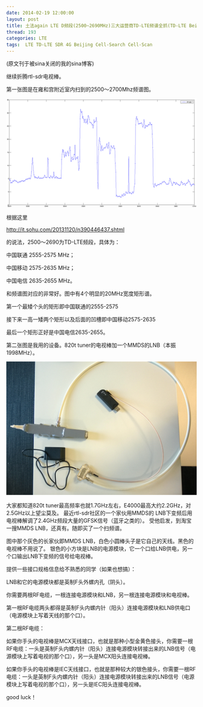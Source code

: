 ```yaml
---
date: 2014-02-19 12:00:00
layout: post
title: 土法again LTE D频段(2500~2690MHz)三大运营商TD-LTE频谱全抓(TD-LTE Beijing capture scan)
thread: 193
categories: LTE
tags:  LTE TD-LTE SDR 4G Beijing Cell-Search Cell-Scan
---
```


(原文刊于被sina关闭的我的sina博客)

继续折腾rtl-sdr电视棒。
  
第一张图是在雍和宫附近室内扫到的2500～2700Mhz频谱图。

![](../media/beijing-lte-spec1.png)

根据这里

http://it.sohu.com/20131120/n390446437.shtml

的说法，2500～2690为TD-LTE频段，具体为：

中国联通 2555-2575 MHz；

中国移动 2575-2635 MHz；

中国电信 2635-2655 MHz。

和频谱图对应的非常好。图中有4个明显的20MHz宽度矩形谱。

第一个最矮个头的矩形即中国联通的2555-2575

接下来一高一矮两个矩形以及后面的凹槽即中国移动2575-2635

最后一个矩形正好是中国电信2635-2655。
  
第二张图是我用的设备。820t tuner的电视棒加一个MMDS的LNB（本振1998MHz）。

![](../media/beijing-lte-spec-equipment.jpg)

大家都知道820t tuner最高频率也就1.7GHz左右，E4000最高大约2.2GHz，对2.5GHz以上望尘莫及。
最近rtl-sdr社区的一个家伙用MMDS的 LNB下变频后用电视棒解调了2.4GHz频段大量的GFSK信号（蓝牙之类的）。
受他启发，到淘宝一搜MMDS LNB，还真有。随即买了一个扫频谱。

图中那个灰色的长家伙即MMDS LNB，白色小圆棒头子是它自己的天线。黑色的电视棒不用说了。
银色的小方块是LNB的电源模块，它一个口给LNB供电，另一个口输出LNB下变频的信号给电视棒。

提供一些接口规格信息给不熟悉的同学（如果也想搞）：

LNB和它的电源模块都是英制F头外螺内孔（阴头）。

你需要两根RF电缆，一根连接电源模块和LNB，另一根连接电源模块和电视棒。

第一根RF电缆两头都得是英制F头内螺内针（阳头）连接电源模块和LNB供电口（电源模块上写着天线的那个口）。

第二根RF电缆：

如果你手头的电视棒是MCX天线接口，也就是那种小型金黄色接头，你需要一根RF电缆：一头是英制F头内螺内针（阳头）连接电源模块转接出来的LNB信号（电源模块上写着电视的那个口），另一头是MCX阳头连接电视棒。

如果你手头的电视棒是IEC天线接口，也就是那种较大的银色接头，你需要一根RF电缆：一头是英制F头内螺内针（阳头）连接电源模块转接出来的LNB信号（电源模块上写着电视的那个口），另一头是IEC阳头连接电视棒。

good luck！
